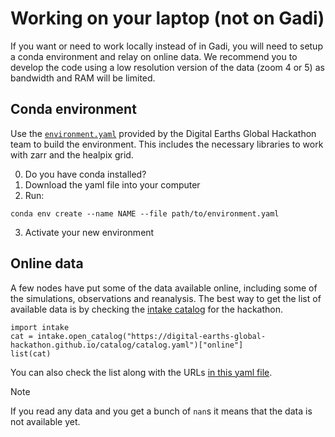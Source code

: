 # Working on your laptop (not on Gadi)

If you want or need to work locally instead of in Gadi, you will need to setup a conda environment and relay on online data. We recommend you to develop the code using a low resolution version of the data (zoom 4 or 5) as bandwidth and RAM will be limited. 

## Conda environment

Use the [`environment.yaml`](https://github.com/digital-earths-global-hackathon/tools/blob/main/python_envs/environment.yaml) provided by the Digital Earths Global Hackathon team to build the environment. This includes the necessary libraries to work with zarr and the healpix grid. 

0. Do you have conda installed?
1. Download the yaml file into your computer
2. Run:

```
conda env create --name NAME --file path/to/environment.yaml
```
3. Activate your new environment  

## Online data

A few nodes have put some of the data available online, including some of the simulations, observations and reanalysis. The best way to get the list of available data is by checking the [intake catalog](https://digital-earths-global-hackathon.github.io/catalog/) for the hackathon.

```
import intake
cat = intake.open_catalog("https://digital-earths-global-hackathon.github.io/catalog/catalog.yaml")["online"]
list(cat)
```

You can also check the list along with the URLs [in this yaml file](https://github.com/digital-earths-global-hackathon/catalog/blob/main/online/main.yaml).

> [!NOTE]
> If you read any data and you get a bunch of `nan`s it means that the data is not available yet. 